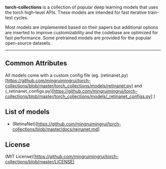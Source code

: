 
__torch-collections__ is a collection of popular deep learning models that uses the torch high-level APIs. These models are intended for fast iterative train-test cycles.

Most models are implemented based on their papers but additional options are inserted to improve customizability and the codebase are optimized for fast performance. Some pretrained models are provided for the popular open-source datasets.

---

## Common Attributes
All models come with a custom config file
(eg.
  (retinanet.py)[https://github.com/mingruimingrui/torch-collections/blob/master/torch_collections/models/retinanet.py] and
  (\_retinanet_configs.py)[https://github.com/mingruimingrui/torch-collections/blob/master/torch_collections/models/_retinanet_configs.py]
)

## List of models
- (RetinaNet)[https://github.com/mingruimingrui/torch-collections/blob/master/docs/reinanet.md]

## License
(MIT License)[https://github.com/mingruimingrui/torch-collections/blob/master/LICENSE]
